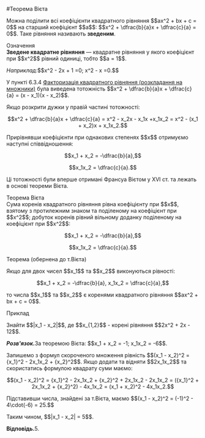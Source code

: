 #Теорема Вiєта

<p>Можна поділити всі коефіцієнти квадратного рівняння $$ax^2 + bx + c = 0$$ на старший коефіцієнт $$a$$: $$x^2 + \dfrac{b}{a}x + \dfrac{c}{a} = 0$$. Таке рівняння називають <b>зведеним</b>.</p>
<div class="space"></div>
<div class="space">
<div class="eoz-wrap">
<span class="eoz">Означення</span>
<div class="eoz-text">
<b>Зведене квадратне рівняння</b> — квадратне рівняння у якого коефіцієнт при $$x^2$$ рівний одиниці, тобто $$a = 1$$.
</div>
</div>
</div>

<p><i>Наприклад:</i>$$x^2 - 2x + 1 =0; x^2 - x =0.$$</p>
<div class="space"></div>
<p>У пункті 6.3.4 <a  href="http://math.ed-era.com/6/faktorizatsya_kvadratnogo_rvnyannya_rozkladannya_na_mnozhniki.html">Факторизацiя квадратного рiвняння (розкладання на множники)</a> була виведена тотожність $$x^2 + \dfrac{b}{a}x + \dfrac{c}{a} = (x - x_1)(x - x_2)$$.</p>

<p>Якщо розкрити дужки у правій частині тотожності:</p>

<p align="center">$$x^2 + \dfrac{b}{a}x + \dfrac{c}{a} = x^2 - x_2x - x_1x +x_1x_2 = x^2 - (x_1 + x_2)x + x_1x_2.$$</p>

<p>Прирівнявши коефіцієнти при однакових степенях $$x$$ отримуємо наступні співвідношення:</p>

<p align="center">$$x_1 + x_2 = -\dfrac{b}{a},$$</p>
<p align="center">$$x_1x_2 = \dfrac{c}{a}.$$</p>

<p>Ці тотожності були вперше отримані Франсуа Вієтом у XVI ст. та лежать в основі теореми Вієта.</p>
<div class="space"></div>
<div class="space">
<div class="ebio-wrap">
<span class="ebio">Теорема Вієта</span>
<div class="ebio-text">
Сума коренів квадратного рівняння рівна коефіцієнту при $$x$$, взятому з протилежним знаком та поділеному на коефіцієнт при  $$x^2$$; добуток коренів рівний вільному доданку поділеному на коефіцієнт при  $$x^2$$:
<p align="center">$$x_1 + x_2 = -\dfrac{b}{a},$$</p>
<p align="center">$$x_1x_2 = \dfrac{c}{a}.$$</p>
</div>
</div>
</div>

<div class="space">
<div class="ebio-wrap">
<span class="ebio">Теорема (обернена до т.Вієта)</span>
<div class="ebio-text">
<p>Якщо для двох чисел $$x_1$$ та $$x_2$$ виконуються рівності:</p>
<p align="center">$$x_1 + x_2 = -\dfrac{b}{a}, x_1x_2 = \dfrac{c}{a},$$</p>
<p>то числа $$x_1$$ та $$x_2$$ є коренями квадратного рівняння $$ax^2 + bx + c = 0$$.</p>
</div>
</div>
</div>

<div class="space">
<div class="task-wrap">
<span class="task">Приклад</span>
<div class="task-text">
<p>Знайти $$|x_1 - x_2|$$, де $$x_{1,2}$$ - корені рівняння $$2x^2 + 2x - 12$$.</p>
<p><b><i>Розв'язок.</i></b>За теоремою Вієта: $$x_1 + x_2 = -1; x_1x_2 = -6$$.</p>
<p>Запишемо з формул скороченого множення рівність $$(x_1 - x_2)^2 = {x_1}^2 - 2x_1x_2 + {x_2}^2$$. Якщо додати та відняти $$2x_1x_2$$ та скористатись формулою квадрату суми маємо:</p>
<p align="center">$$(x_1 - x_2)^2 = {x_1}^2 - 2x_1x_2 + {x_2}^2 + 2x_1x_2 - 2x_1x_2 = ({x_1}^2 + 2x_1x_2 + {x_2}^2) - 4x_1x_2 = (x_1 + x_2)^2 - 4x_1x_2.$$</p>
<p>Підставивши числа, знайдені за т.Вієта, маємо $$(x_1 - x_2)^2 = (-1)^2 - 4\cdot(-6) = 25.$$</p>
<p>Таким чином, $$|x_1 - x_2| = 5$$.</p>
<p><b>Відповідь.</b>5.</p>
</div>
</div>
</div>